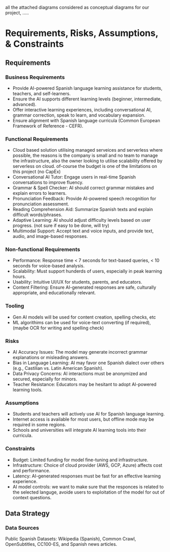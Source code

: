 all the attached diagrams considered as conceptual diagrams for our project, .....

# Requirements, Risks, Assumptions, & Constraints

## Requirements

### Business Requirements
* Provide AI-powered Spanish language learning assistance for students, teachers, and self-learners.
* Ensure the AI supports different learning levels (beginner, intermediate, advanced).
* Offer interactive learning experiences, including conversational AI, grammar correction, speak to learn, and vocabulary expansion.
* Ensure alignment with Spanish language curricula (Common European Framework of Reference - CEFR).

### Functional Requirements
* Cloud based solution utilising managed serveices and serverless where possible, the reasons is the company is small and no team to manage the infrastructure, also the owner looking to utilise scalability offered by serverless on cloud. of-course the budget is one of the limitations on this project (no CapEx)
* Conversational AI Tutor: Engage users in real-time Spanish conversations to improve fluency.
* Grammar & Spell Checker: AI should correct grammar mistakes and explain errors to learners.
* Pronunciation Feedback: Provide AI-powered speech recognition for pronunciation assessment.
* Reading Comprehension Aid: Summarize Spanish texts and explain difficult words/phrases.
* Adaptive Learning: AI should adjust difficulty levels based on user progress. (not sure if easy to be done, will try)
* Multimodal Support: Accept text and voice inputs, and provide text, audio, and image-based responses.

### Non-functional Requirements
* Performance: Response time < 7 seconds for text-based queries, < 10 seconds for voice-based analysis.
* Scalability: Must support hunderds of users, especially in peak learning hours.
* Usability: Intuitive UI/UX for students, parents, and educators.
* Content Filtering: Ensure AI-generated responses are safe, culturally appropriate, and educationally relevant.

### Tooling
* Gen AI models will be used for content creation, spelling checks, etc
* ML algorithims can be used for voice-text converting (if required), (maybe OCR for writing and spelling check)

### Risks
* AI Accuracy Issues: The model may generate incorrect grammar explanations or misleading answers.
* Bias in Language Learning: AI may favor one Spanish dialect over others (e.g., Castilian vs. Latin American Spanish).
* Data Privacy Concerns: AI interactions must be anonymized and secured, especially for minors.
* Teacher Resistance: Educators may be hesitant to adopt AI-powered learning tools.

### Assumptions
* Students and teachers will actively use AI for Spanish language learning.
* Internet access is available for most users, but offline mode may be required in some regions.
* Schools and universities will integrate AI learning tools into their curricula.

### Constraints
* Budget: Limited funding for model fine-tuning and infrastructure.
* Infrastructure: Choice of cloud provider (AWS, GCP, Azure) affects cost and performance.
* Latency: AI-generated responses must be fast for an effective learning experience.
* AI model controls: we want to make sure that the responces is related to the selected languge, avoide users to exploitation of the model for out of context questions.

## Data Strategy

### Data Sources
Public Spanish Datasets: Wikipedia (Spanish), Common Crawl, OpenSubtitles, CC100-ES, and Spanish news articles.

### 
